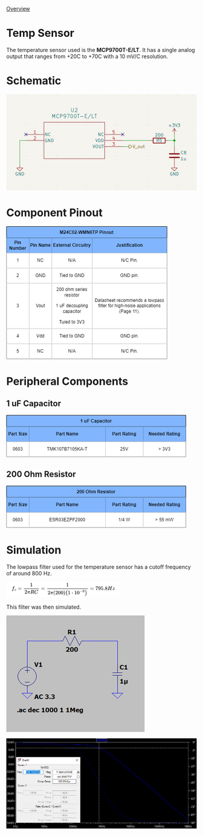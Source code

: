 [Overview](./Dev_Board.md)

# Temp Sensor
The temperature sensor used is the **MCP9700T-E/LT**. It has a single analog output that ranges from +20C to +70C with a 10 mV/C resolution.

# Schematic
![Temp Sensor Schematic](../Assets/Temp_Sensor/Temp_Sensor_Schematic.png)

# Component Pinout
![Temp Sensor Pinout](../Assets/Temp_Sensor/Temp_Sensor_Pinout.png)

# Peripheral Components
## 1 uF Capacitor
![1 uF Capacitor](../Assets/1uF_Cap/1uF_Cap_Specs.png)

## 200 Ohm Resistor
![200 Ohm Resistor](../Assets/200Ohm_Res/200Ohm_Res_Specs.png)

# Simulation
The lowpass filter used for the temperature sensor has a cutoff frequency of around 800 Hz.

![Cutoff Frequency Calculations](../Assets/Temp_Sensor/Temp_Sensor_Cutoff_Calculations.png)

This filter was then simulated.

![Filter Circuit Simulated Schematic](../Assets/Temp_Sensor/Temp_Sensor_Simulated_Circuit.png)

![Filter Circuit Simulation Results](../Assets/Temp_Sensor/Temp_Sensor_Simulation_Results.png)
